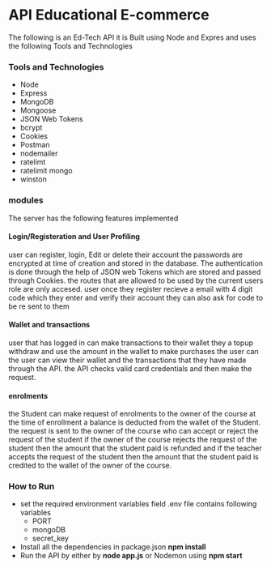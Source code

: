 # API Educational E-commerce

The following is an Ed-Tech API it is Built using Node and Expres and uses the following Tools and Technologies 

### Tools and Technologies

- Node
- Express
- MongoDB
- Mongoose
- JSON Web Tokens
- bcrypt
- Cookies
- Postman
- nodemailer
- ratelimt
- ratelimit mongo
- winston

### modules

The server has the following features implemented

#### Login/Registeration and User Profiling 
user can register, login, Edit or delete their account the passwords are encrypted at time of creation and stored in the database. The authentication is done through the help of JSON web Tokens which are stored and passed through Cookies. the routes that are allowed to be used by the current users role are only accesed. user once they register recieve a email with 4 digit code which they enter and verify their account they can also ask for code to be re sent to them 

#### Wallet and transactions 
user that has logged in can make transactions to their wallet they a topup withdraw and use the amount in the wallet to make purchases the user can the user can view their wallet and the transactions that they have made through the API. the API checks valid card credentials and then make the request.

#### enrolments
the Student can make request of enrolments to the owner of the course at the time of enrollment a balance is deducted from the wallet of the Student. the request is sent to the owner of the course who can accept or reject the request of the student if the owner of the course rejects the request of the student then the amount that the student paid is refunded and if the teacher accepts the request of the student then the amount that the student paid is credited to the wallet of the owner of the course.


### How to Run

- set the required environment variables field .env file contains following variables 
    - PORT
    - mongoDB
    - secret_key    
- Install all the dependencies in package.json **npm install** 
- Run the API by either by **node app.js** or Nodemon using **npm start**
